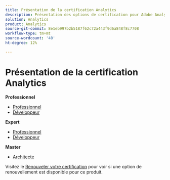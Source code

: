 ```yaml
---
title: Présentation de la certification Analytics
description: Présentation des options de certification pour Adobe Analytics
solution: Analytics
product: Analytics
source-git-commit: 8e1eb997b2b5187f62c72a443f9d6a848f8c7708
workflow-type: tm+mt
source-wordcount: '40'
ht-degree: 12%

---
```


# Présentation de la certification Analytics

**Professionnel**

* [Professionnel](/help/certifications/aa/aa-p-business.md) <!--AD0-E212-->
* [Développeur](/help/certifications/aa/aa-p-developer.md) <!--AD0-E213-->

**Expert**

* [Professionnel](/help/certifications/aa/aa-e-business.md) <!--AD0-E208-->
* [Développeur](/help/certifications/aa/aa-e-developer.md) <!--AD0-E209-->

**Master**

* [Architecte](/help/certifications/aa/aa-m-architect.md) <!--AD0-E207-->

Visitez le [Renouveler votre certification](/help/certifications/renew.md) pour voir si une option de renouvellement est disponible pour ce produit.
